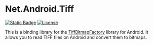 # Net.Android.Tiff

[![Static Badge](https://img.shields.io/badge/NuGet-v1.0.0-blue)](https://www.nuget.org/packages/Net.Android.Tiff/)
[![License](https://img.shields.io/badge/License-MIT-blue.svg)](https://opensource.org/licenses/MIT)

 This is a binding library for the [TiffBitmapFactory](https://github.com/Beyka/Android-TiffBitmapFactory) library for Android. It allows you to read TIFF files on Android and convert them to bitmaps.
